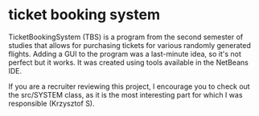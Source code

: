 # ticket booking system
 
TicketBookingSystem (TBS) is a program from the second semester of studies that allows for purchasing tickets for various randomly generated flights. Adding a GUI to the program was a last-minute idea, so it's not perfect but it works. It was created using tools available in the NetBeans IDE.

If you are a recruiter reviewing this project, I encourage you to check out the src/SYSTEM class, as it is the most interesting part for which I was responsible (Krzysztof S).

